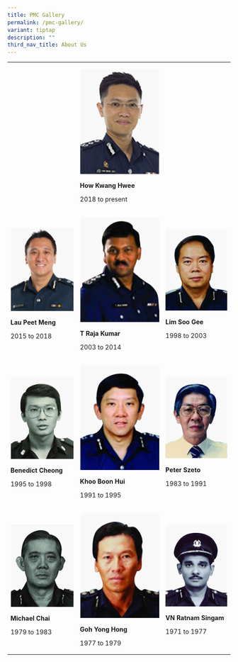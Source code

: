 ```yaml
---
title: PMC Gallery
permalink: /pmc-gallery/
variant: tiptap
description: ""
third_nav_title: About Us
---
```

<p></p>
<table style="minWidth: 75px">
<colgroup>
<col>
<col>
<col>
</colgroup>
<tbody>
<tr>
<td rowspan="1" colspan="1">
<p></p>
</td>
<td rowspan="1" colspan="1">
<p></p>
<div class="isomer-image-wrapper">
<img style="width: 100%" height="auto" width="100%" alt="How Kwang Hwee" src="/images/PMC/How_Kwang_Hwee.png">
</div>
<p><strong>How Kwang Hwee</strong>
</p>
<p>2018 to present</p>
</td>
<td rowspan="1" colspan="1">
<p></p>
</td>
</tr>
<tr>
<td rowspan="1" colspan="1">
<p></p>
<div class="isomer-image-wrapper">
<img style="width: 100%" height="auto" width="100%" alt="Lau Peet Meng" src="/images/PMC/Lau_Peet_Meng.png">
</div>
<p><strong>Lau Peet Meng</strong>
</p>
<p>2015 to 2018</p>
</td>
<td rowspan="1" colspan="1">
<p></p>
<div class="isomer-image-wrapper">
<img style="width: 100%;" height="auto" width="100%" alt="T Raja Kumar" src="/images/PMC/T_Raja_Kumar.png">
</div>
<p><strong>T Raja Kumar</strong>
</p>
<p>2003 to 2014</p>
</td>
<td rowspan="1" colspan="1">
<p></p>
<div class="isomer-image-wrapper">
<img style="width: 100%" height="auto" width="100%" alt="Lim Soo Gee" src="/images/PMC/Lim_Soo_Gee.png">
</div>
<p><strong>Lim Soo Gee</strong>
</p>
<p>1998 to 2003</p>
</td>
</tr>
<tr>
<td rowspan="1" colspan="1">
<p></p>
<div class="isomer-image-wrapper">
<img style="width: 100%" height="auto" width="100%" alt="Benedict Cheong" src="/images/PMC/Benedict_Cheong.png">
</div>
<p><strong>Benedict Cheong</strong>
</p>
<p>1995 to 1998</p>
</td>
<td rowspan="1" colspan="1">
<p></p>
<div class="isomer-image-wrapper">
<img style="width: 100%;" height="auto" width="100%" alt="Khoo Boon Hui" src="/images/PMC/Khoo_Boon_Hui.png">
</div>
<p><strong>Khoo Boon Hui</strong>
</p>
<p>1991 to 1995</p>
</td>
<td rowspan="1" colspan="1">
<p></p>
<div class="isomer-image-wrapper">
<img style="width: 100%" height="auto" width="100%" alt="Peter Szeto" src="/images/PMC/Peter_Szeto.png">
</div>
<p><strong>Peter Szeto</strong>
</p>
<p>1983 to 1991</p>
</td>
</tr>
<tr>
<td rowspan="1" colspan="1">
<p></p>
<div class="isomer-image-wrapper">
<img style="width: 100%" height="auto" width="100%" alt="Michael Chai" src="/images/PMC/Michael_Chai.png">
</div>
<p><strong>Michael Chai</strong>
</p>
<p>1979 to 1983</p>
</td>
<td rowspan="1" colspan="1">
<p></p>
<div class="isomer-image-wrapper">
<img style="width: 100%;" height="auto" width="100%" alt="Goh Yong Hong" src="/images/PMC/Goh_Yong_Hong.png">
</div>
<p><strong>Goh Yong Hong</strong>
</p>
<p>1977 to 1979</p>
</td>
<td rowspan="1" colspan="1">
<p></p>
<div class="isomer-image-wrapper">
<img style="width: 100%" height="auto" width="100%" alt="VN Ratnam Singam" src="/images/PMC/VN_Ratnam_Singam.png">
</div>
<p><strong>VN Ratnam Singam</strong>
</p>
<p>1971 to 1977</p>
</td>
</tr>
</tbody>
</table>
<p></p>